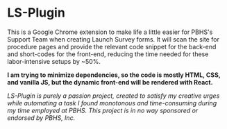 # LS-Plugin
This is a Google Chrome extension to make life a little easier for PBHS's Support Team when creating Launch Survey forms.
It will scan the site for procedure pages and provide the relevant code snippet for the back-end and short-codes for the front-end, reducing the time needed for these labor-intensive setups by ~50%.

**I am trying to minimize dependencies, so the code is mostly HTML, CSS, and vanilla JS, but the dynamic front-end will be rendered with React.**

*LS-Plugin is purely a passion project, created to satisfy my creative urges while automating a task I found monotonous and time-consuming during my time employed at PBHS. This project is in no way sponsored or endorsed by PBHS, Inc.* 
